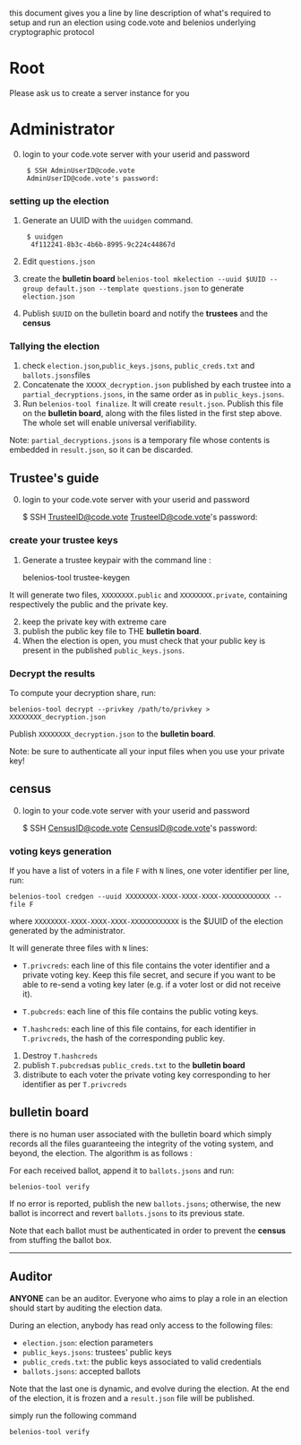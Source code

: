 
this document gives you a line by line description of what's required to setup and run an election using code.vote and belenios underlying cryptographic protocol

# Root

Please ask us to create a server instance for you

# Administrator

0. login to your code.vote server with your userid and password

        $ SSH AdminUserID@code.vote
        AdminUserID@code.vote's password:
    
### setting up the election 

1. Generate an UUID with the `uuidgen` command.

        $ uuidgen
         4f112241-8b3c-4b6b-8995-9c224c44867d
    

2. Edit `questions.json`

3. create the **bulletin board**
`belenios-tool mkelection --uuid $UUID --group default.json --template questions.json`
to generate `election.json`

4. Publish `$UUID` on the bulletin board and notify the **trustees** and the **census**

### Tallying the election

 1. check  `election.json`,`public_keys.jsons`, `public_creds.txt` and `ballots.jsons`files
 2. Concatenate the `XXXXX_decryption.json` published by each trustee into a `partial_decryptions.jsons`, in the same order as in
    `public_keys.jsons`.
 3. Run `belenios-tool finalize`.  It will create
    `result.json`. 
Publish this file on the **bulletin board**, along with the files listed in the first step above. The whole set will enable universal
    verifiability.

Note: `partial_decryptions.jsons` is a temporary file whose contents is embedded in `result.json`, so it can be discarded.

## Trustee's guide

0. login to your code.vote server with your userid and password

      $ SSH TrusteeID@code.vote
      TrusteeID@code.vote's password:

### create your trustee keys

1. Generate a trustee keypair with the command line :

      belenios-tool trustee-keygen

It will generate two files, `XXXXXXXX.public` and `XXXXXXXX.private`, containing respectively the public and the private key.

2. keep the private key with extreme care 
3. publish the public key file to THE **bulletin board**.
4. When the election is open, you must check that your public key is present in the published `public_keys.jsons`.

### Decrypt the results

To compute your decryption share, run:

    belenios-tool decrypt --privkey /path/to/privkey > XXXXXXXX_decryption.json

Publish `XXXXXXXX_decryption.json` to the **bulletin board**.

Note: be sure to authenticate all your input files when you use your private key!

## census

0. login to your code.vote server with your userid and password

      $ SSH CensusID@code.vote
      CensusID@code.vote's password:

### voting keys generation

If you have a list of voters in a file `F` with `N` lines, one voter identifier per line, run:

    belenios-tool credgen --uuid XXXXXXXX-XXXX-XXXX-XXXX-XXXXXXXXXXXX --file F

where `XXXXXXXX-XXXX-XXXX-XXXX-XXXXXXXXXXXX` is the $UUID of the election generated by the administrator. 

It will generate three files with `N` lines:

 * `T.privcreds`: each line of this file contains the voter identifier and a private voting key. Keep this file secret, and secure if you want to be able to re-send a voting key later (e.g. if a voter lost or did not receive it).

 * `T.pubcreds`: each line of this file contains the public voting keys.

 * `T.hashcreds`: each line of this file contains, for each identifier in
   `T.privcreds`, the hash of the corresponding public key.

1. Destroy `T.hashcreds`
2. publish `T.pubcreds`as `public_creds.txt` to the **bulletin board**
3. distribute to each voter the private voting key corresponding to her identifier as per `T.privcreds`

## bulletin board

there is no human user associated with the bulletin board which simply records all the files guaranteeing the integrity of the voting system, and beyond, the election. The algorithm is as follows :

For each received ballot, append it to `ballots.jsons` and run:

    belenios-tool verify 

If no error is reported, publish the new `ballots.jsons`; otherwise,
the new ballot is incorrect and revert `ballots.jsons` to its
previous state.

Note that each ballot must be authenticated in order to prevent the **census** from stuffing the ballot box.

_____________________

## Auditor

**ANYONE** can be an auditor. Everyone who aims to play a role
in an election should start by auditing the election data.

During an election, anybody has read only access to the following files:

 * `election.json`: election parameters
 * `public_keys.jsons`: trustees' public keys
 * `public_creds.txt`: the public keys associated to valid credentials
 * `ballots.jsons`: accepted ballots

Note that the last one is dynamic, and evolve during the election. At
the end of the election, it is frozen and a `result.json` file will be
published.

simply run the following command

    belenios-tool verify


